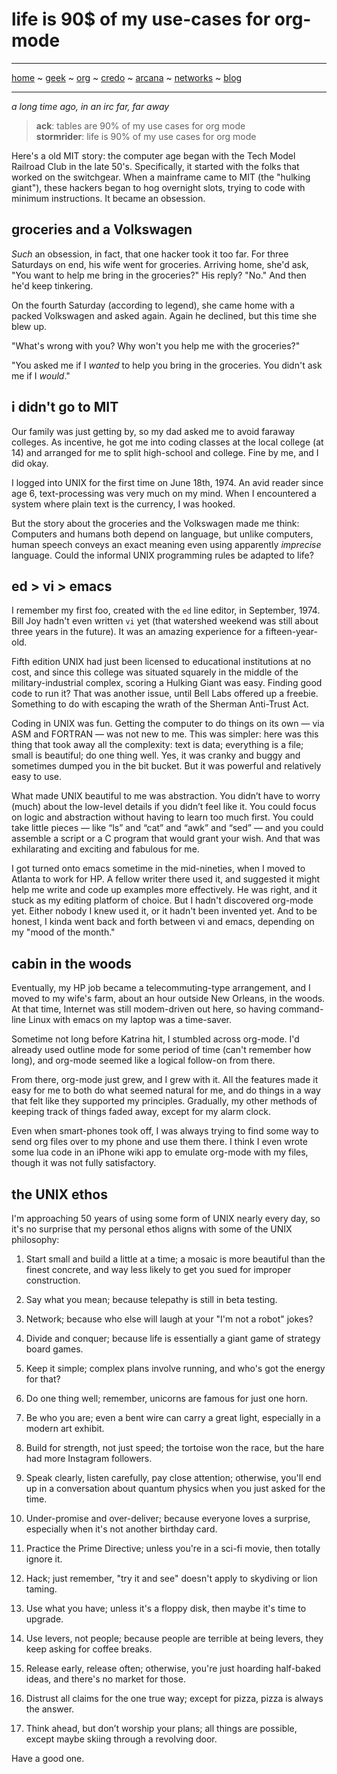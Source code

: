 # life is 90$ of my use-cases for org-mode

-----
[home](README.md) ~ [geek](geekcode.md) ~ [org](orgmode.md) ~ [credo](credo.md) ~ [arcana](arcana.md) ~ [networks](networking.md) ~ [blog](blogroll.md)

-----

*a long time ago, in an irc far, far away*

> **ack**: tables are 90% of my use cases for org mode  
> **stormrider**: life is 90% of my use cases for org mode  

Here's a old MIT story: the computer age began with the Tech Model Railroad Club in the late 50's. Specifically, it started with the folks that worked on the switchgear.  When a mainframe came to MIT (the "hulking giant"), these hackers began to hog overnight slots, trying to code with minimum instructions.  It became an obsession.

## groceries and a Volkswagen

*Such* an obsession, in fact, that one hacker took it too far. For three Saturdays on end, his wife went for groceries.  Arriving home, she'd ask, "You want to help me bring in the groceries?" His reply? "No."  And then he'd keep tinkering.

On the fourth Saturday (according to legend), she came home with a packed Volkswagen and asked again.  Again he declined, but this time she blew up.

"What's wrong with you?  Why won't you help me with the groceries?"

"You asked me if I *wanted* to help you bring in the groceries.  You didn't ask me if I *would*."

## i didn't go to MIT

Our family was just getting by, so my dad asked me to avoid faraway colleges. As incentive, he got me into coding classes at the local college (at 14) and arranged for me to split high-school and college. Fine by me, and I did okay.

I logged into UNIX for the first time on June 18th, 1974.  An avid reader since age 6, text-processing was very much on my mind.  When I encountered a system where plain text is the currency, I was hooked.

But the story about the groceries and the Volkswagen made me think: Computers and humans both depend on language, but unlike computers, human speech conveys an exact meaning even using apparently *imprecise* language.  Could the informal UNIX programming rules be adapted to life?

## ed > vi > emacs

I remember my first foo, created with the ``ed`` line editor, in September, 1974. Bill Joy hadn't even written ``vi`` yet (that watershed weekend was still about three years in the future).  It was an amazing experience for a fifteen-year-old.

Fifth edition UNIX had just been licensed to educational institutions at no cost, and since this college was situated squarely in the middle of the military-industrial complex, scoring a Hulking Giant was easy. Finding good code to run it? That was another issue, until Bell Labs offered up a freebie. Something to do with escaping the wrath of the Sherman Anti-Trust Act.

Coding in UNIX was fun. Getting the computer to do things on its own — via ASM and FORTRAN — was not new to me. This was simpler: here was this thing that took away all the complexity: text is data; everything is a file; small is beautiful; do one thing well. Yes, it was cranky and buggy and sometimes dumped you in the bit bucket. But it was powerful and relatively easy to use.

What made UNIX beautiful to me was abstraction. You didn’t have to worry (much) about the low-level details if you didn’t feel like it. You could focus on logic and abstraction without having to learn too much first. You could take little pieces — like “ls” and “cat” and “awk” and “sed” — and you could assemble a script or a C program that would grant your wish. And that was exhilarating and exciting and fabulous for me.

I got turned onto emacs sometime in the mid-nineties, when I moved to Atlanta to work for HP.  A fellow writer there used it, and suggested it might help me write and code up examples more effectively.  He was right, and it stuck as my editing platform of choice. But I hadn't discovered org-mode yet. Either nobody I knew used it, or it hadn't been invented yet.  And to be honest, I kinda went back and forth between vi and emacs, depending on my "mood of the month."

## cabin in the woods

Eventually, my HP job became a telecommuting-type arrangement, and I moved to my wife's farm, about an hour outside New Orleans, in the woods.  At that time, Internet was still modem-driven out here, so having command-line Linux with emacs on my laptop was a time-saver.  

Sometime not long before Katrina hit, I stumbled across org-mode.  I'd already used outline mode for some period of time (can't remember how long), and org-mode seemed like a logical follow-on from there.

From there, org-mode just grew, and I grew with it.  All the features made it easy for me to both do what seemed natural for me, and do things in a way that felt like they supported my principles.  Gradually, my other methods of keeping track of things faded away, except for my alarm clock. 

Even when smart-phones took off, I was always trying to find some way to send org files over to my phone and use them there.  I think I even wrote some lua code in an iPhone wiki app to emulate org-mode with my files, though it was not fully satisfactory.

## the UNIX ethos

I'm approaching 50 years of using some form of UNIX nearly every day, so it's no surprise that my personal ethos aligns with some of the UNIX philosophy:

1. Start small and build a little at a time; a mosaic is more beautiful than the finest concrete, and way less likely to get you sued for improper construction.

2. Say what you mean; because telepathy is still in beta testing.

3. Network; because who else will laugh at your "I'm not a robot" jokes?

4. Divide and conquer; because life is essentially a giant game of strategy board games.

5. Keep it simple; complex plans involve running, and who's got the energy for that?

6. Do one thing well; remember, unicorns are famous for just one horn.

7. Be who you are; even a bent wire can carry a great light, especially in a modern art exhibit.

8. Build for strength, not just speed; the tortoise won the race, but the hare had more Instagram followers.

9. Speak clearly, listen carefully, pay close attention; otherwise, you'll end up in a conversation about quantum physics when you just asked for the time.

10. Under-promise and over-deliver; because everyone loves a surprise, especially when it's not another birthday card.

11. Practice the Prime Directive; unless you're in a sci-fi movie, then totally ignore it.

12. Hack; just remember, "try it and see" doesn't apply to skydiving or lion taming.

13. Use what you have; unless it's a floppy disk, then maybe it's time to upgrade.

14. Use levers, not people; because people are terrible at being levers, they keep asking for coffee breaks.

15. Release early, release often; otherwise, you're just hoarding half-baked ideas, and there's no market for those.

16. Distrust all claims for the one true way; except for pizza, pizza is always the answer.

17. Think ahead, but don’t worship your plans; all things are possible, except maybe skiing through a revolving door.

Have a good one.
